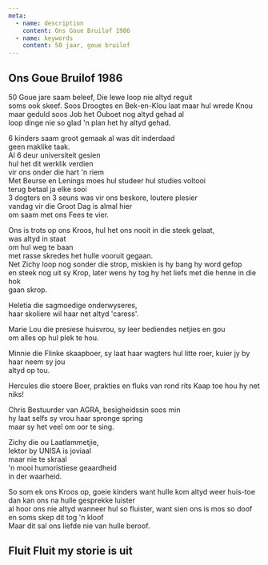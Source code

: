 ```yaml
---
meta:
  - name: description
    content: Ons Goue Bruilof 1986
  - name: keywords
    content: 50 jaar, goue bruilof
---
```

## Ons Goue Bruilof 1986
  
50 Goue jare saam beleef, Die lewe loop nie altyd reguit  
soms ook skeef.
Soos Droogtes en Bek-en-Klou laat maar hul wrede Knou  
maar geduld soos Job het Ouboet nog altyd gehad al  
loop dinge nie so glad 'n plan het hy altyd gehad.  

6 kinders saam groot gemaak al was dit inderdaad  
geen maklike taak.  
Al 6 deur universiteit gesien  
hul het dit werklik verdien  
vir ons onder die hart 'n riem    
Met Beurse en Lenings moes hul studeer hul studies voltooi  
terug betaal ja elke sooi  
3 dogters en 3 seuns was vir ons beskore, loutere plesier  
vandag vir die Groot Dag is almal hier  
om saam met ons Fees te vier.  

Ons is trots op ons Kroos,
hul het ons nooit in die steek gelaat,  
was altyd in staat  
om hul weg te baan    
met rasse skredes het hulle vooruit gegaan.  
Net Zichy loop nog sonder die strop,
miskien is hy bang hy word gefop  
en steek nog uit sy Krop,
later wens hy tog hy het liefs met die henne in die hok  
gaan skrop.  

Heletia die sagmoedige onderwyseres,  
haar skoliere wil haar net altyd 'caress'.  
  
Marie Lou die presiese huisvrou,
sy leer bediendes netjies en gou  
om alles op hul plek te hou.  

Minnie die Flinke skaapboer,
sy laat haar wagters hul litte roer,
kuier jy by haar neem sy jou  
altyd op tou.  

Hercules die stoere Boer,
prakties en fluks
van rond rits Kaap toe hou hy net niks!  
  
Chris Bestuurder van AGRA, besigheidssin soos min  
hy laat selfs sy vrou haar spronge spring    
maar sy het veel om oor te sing.  

Zichy die ou Laatlammetjie,  
lektor by UNISA is joviaal  
maar nie te skraal  
'n mooi humoristiese geaardheid  
in der waarheid.  
  
So som ek ons Kroos op,
goeie kinders want hulle kom altyd weer huis-toe
dan kan ons na hulle gesprekke luister  
al hoor ons nie altyd wanneer hul so fluister,
want sien ons is mos so doof    
en soms skep dit tog 'n kloof  
Maar dit sal ons liefde nie van hulle beroof.

Fluit Fluit my storie is uit
---

